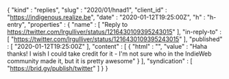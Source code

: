 {
  "kind" : "replies",
  "slug" : "2020/01/hnad1",
  "client_id" : "https://indigenous.realize.be",
  "date" : "2020-01-12T19:25:00Z",
  "h" : "h-entry",
  "properties" : {
    "name" : [ "Reply to https://twitter.com/lrgulliver/status/1216430109395243015" ],
    "in-reply-to" : [ "https://twitter.com/lrgulliver/status/1216430109395243015" ],
    "published" : [ "2020-01-12T19:25:00Z" ],
    "content" : [ {
      "html" : "",
      "value" : "Haha thanks! I wish I could take credit for it - I'm not sure who in the IndieWeb community made it, but it is pretty awesome"
    } ],
    "syndication" : [ "https://brid.gy/publish/twitter" ]
  }
}
